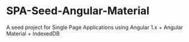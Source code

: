 # SPA-Seed-Angular-Material
A seed project for Single Page Applications using Angular 1.x + Angular Material + IndexedDB
